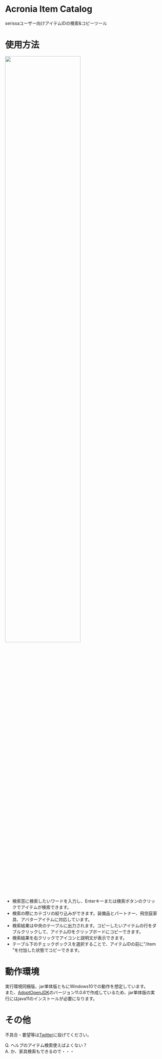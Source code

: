 Acronia Item Catalog
====

serissaユーザー向けアイテムIDの検索&コピーツール

# 使用方法
<img src="https://user-images.githubusercontent.com/60921173/79637105-6dd69880-81b7-11ea-88d4-3bc6a8b5c1af.png" width="70%">

- 検索窓に検索したいワードを入力し、Enterキーまたは検索ボタンのクリックでアイテムが検索できます。
- 検索の際にカテゴリの絞り込みができます。装備品とパートナー、飛空庭家具、アバターアイテムに対応しています。
- 検索結果は中央のテーブルに出力されます。コピーしたいアイテムの行をダブルクリックして、アイテムIDをクリップボードにコピーできます。
- 検索結果を右クリックでアイコンと説明文が表示できます。
- テーブル下のチェックボックスを選択することで、アイテムIDの前に"/item "を付加した状態でコピーできます。

# 動作環境
実行環境同梱版、jar単体版ともにWindows10での動作を想定しています。  
また、[AdoptOpenJDK](https://adoptopenjdk.net/)のバージョン11.0.6で作成しているため、jar単体版の実行にはjava11のインストールが必要になります。

# その他
不具合・要望等は[Twitter](https://twitter.com/E5uq0ptGAeS40gP)に投げてください。

Q. ヘルプのアイテム検索使えばよくない？  
A. か、家具検索もできるので・・・
